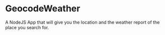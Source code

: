 # GeocodeWeather
A NodeJS App that will give you the location and the weather report of the place you search for.
